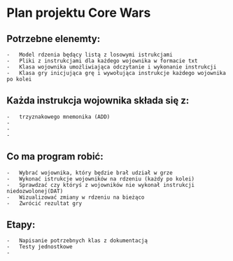 # Plan projektu Core Wars



## Potrzebne elenemty:
    -   Model rdzenia będący listą z losowymi istrukcjami
    -   Pliki z instrukcjami dla każdego wojownika w formacie txt
    -   Klasa wojownika umożliwiająca odczytanie i wykonanie instrukcji
    -   Klasa gry inicjująca grę i wywołująca instrukcje każdego wojownika po kolei


## Każda instrukcja wojownika składa się z:
    -   trzyznakowego mnemonika (ADD)
    -   
    -
    -


    
    

## Co ma program robić:
    -   Wybrać wojownika, który będzie brał udział w grze
    -   Wykonać istrukcje wojowników na rdzeniu (każdy po kolei)
    -   Sprawdzać czy któryś z wojowników nie wykonał instrukcji niedozwolonej(DAT)
    -   Wizualizować zmiany w rdzeniu na bieżąco
    -   Zwrócić rezultat gry



## Etapy:
    -   Napisanie potrzebnych klas z dokumentacją
    -   Testy jednostkowe
    -

